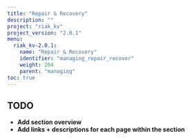 ```yaml
---
title: "Repair & Recovery"
description: ""
project: "riak_kv"
project_version: "2.0.1"
menu:
  riak_kv-2.0.1:
    name: "Repair & Recovery"
    identifier: "managing_repair_recover"
    weight: 204
    parent: "managing"
toc: true
---
```


## TODO

- **Add section overview**
- **Add links + descriptions for each page within the section**
